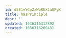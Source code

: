 ```yaml
---
id: d5E1vYGpZzWoRUX2aQPyK
title: hasPrinciple
desc: ''
updated: 1636316312892
created: 1636316260431
---
```





